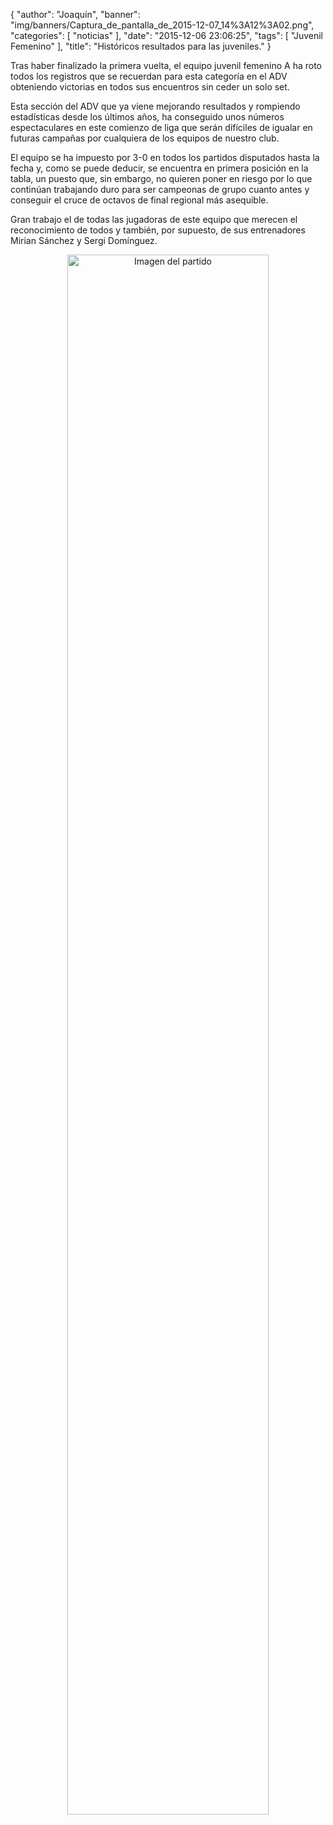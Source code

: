 {
  "author": "Joaquín", 
  "banner": "img/banners/Captura_de_pantalla_de_2015-12-07_14%3A12%3A02.png", 
  "categories": [
    "noticias"
  ], 
  "date": "2015-12-06 23:06:25", 
  "tags": [
    "Juvenil Femenino"
  ], 
  "title": "Históricos resultados para las juveniles."
}

Tras haber finalizado la primera vuelta, el equipo juvenil femenino A ha roto todos los registros que se recuerdan para esta categoría en el ADV obteniendo victorias en todos sus encuentros sin ceder un solo set.

Esta sección del ADV que ya viene mejorando resultados y rompiendo estadísticas desde los últimos años, ha conseguido unos números espectaculares en este comienzo de liga que serán difíciles de igualar en futuras campañas por cualquiera de los equipos de nuestro club.

El equipo se ha impuesto por 3-0 en todos los partidos disputados hasta la fecha y, como se puede deducir, se encuentra en primera posición en la tabla, un puesto que, sin embargo, no quieren poner en riesgo por lo que continúan trabajando duro para ser campeonas de grupo cuanto antes y conseguir el cruce de octavos de final regional más asequible.

Gran trabajo el de todas las jugadoras de este equipo que merecen el reconocimiento de todos y también, por supuesto, de sus entrenadores Mirian Sánchez y Sergi Domínguez.

<center>
<a target="_new" href="http://www.advmiguelturra.org/img/banners/Captura%20de%20pantalla%20de%202015-12-07%2014%3A12%3A02.png"> 
<img alt="Imagen del partido" width="80%" align="center" src="http://www.advmiguelturra.org/img/banners/Captura%20de%20pantalla%20de%202015-12-07%2014%3A12%3A02.png"/> </a> </center>




